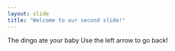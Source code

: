 ```yaml
---
layout: slide
title: "Welcome to our second slide!"
---
```

The dingo ate your baby
Use the left arrow to go back!
